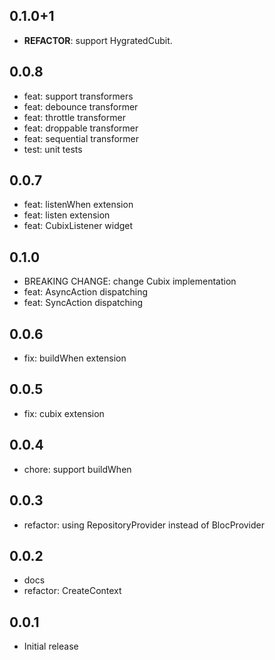 ## 0.1.0+1

 - **REFACTOR**: support HygratedCubit.

## 0.0.8

- feat: support transformers
- feat: debounce transformer
- feat: throttle transformer
- feat: droppable transformer
- feat: sequential transformer
- test: unit tests

## 0.0.7

- feat: listenWhen extension
- feat: listen extension
- feat: CubixListener widget

## 0.1.0

- BREAKING CHANGE: change Cubix implementation
- feat: AsyncAction dispatching
- feat: SyncAction dispatching

## 0.0.6

- fix: buildWhen extension

## 0.0.5

- fix: cubix extension

## 0.0.4

- chore: support buildWhen

## 0.0.3

- refactor: using RepositoryProvider instead of BlocProvider

## 0.0.2

- docs
- refactor: CreateContext

## 0.0.1

- Initial release
